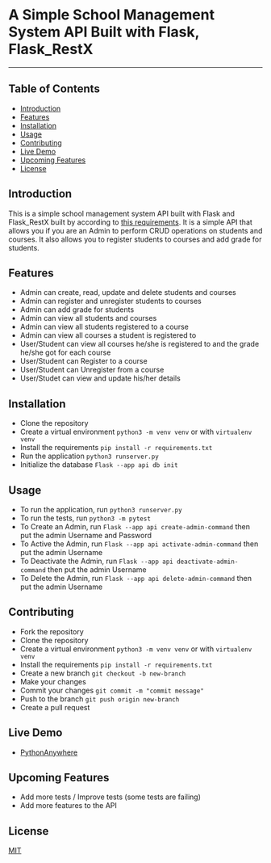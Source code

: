 # A Simple School Management System API Built with Flask, Flask_RestX
---
## Table of Contents
- [Introduction](#introduction)
- [Features](#features)
- [Installation](#installation)
- [Usage](#usage)
- [Contributing](#contributing)
- [Live Demo](#live-demo)
- [Upcoming Features](#upcoming-features)
- [License](#license)

## Introduction
This is a simple school management system API built with Flask and Flask_RestX built by according to [this requirements](https://docs.google.com/document/d/19ayXN5P1oV2aqW_7-As6EUpn7OQShkpAlZK4wRbrgBQ/). It is a simple API that allows you if you are an Admin to perform CRUD operations on students and courses. It also allows you to register students to courses and add grade for students.

## Features
- Admin can create, read, update and delete students and courses
- Admin can register and unregister students to courses
- Admin can add grade for students
- Admin can view all students and courses
- Admin can view all students registered to a course
- Admin can view all courses a student is registered to
- User/Student can view all courses he/she is registered to and the grade he/she got for each course
- User/Student can Register to a course
- User/Student can Unregister from a course
- User/Studet can view and update his/her details

## Installation
- Clone the repository
- Create a virtual environment `python3 -m venv venv` or with `virtualenv venv`
- Install the requirements `pip install -r requirements.txt`
- Run the application `python3 runserver.py`
- Initialize the database `Flask --app api db init`


## Usage
- To run the application, run `python3 runserver.py`
- To run the tests, run `python3 -m pytest`
- To Create an Admin, run `Flask --app api create-admin-command` then put the admin Username and Password
- To Active the Admin, run `Flask --app api activate-admin-command` then put the admin Username 
- To Deactivate the Admin, run `Flask --app api deactivate-admin-command` then put the admin Username
- To Delete the Admin, run `Flask --app api delete-admin-command` then put the admin Username

## Contributing
- Fork the repository
- Clone the repository
- Create a virtual environment `python3 -m venv venv` or with `virtualenv venv`
- Install the requirements `pip install -r requirements.txt`
- Create a new branch `git checkout -b new-branch`
- Make your changes
- Commit your changes `git commit -m "commit message"`
- Push to the branch `git push origin new-branch`
- Create a pull request

## Live Demo
- [PythonAnywhere](https://jurrasic5.pythonanywhere.com/)

## Upcoming Features
- Add more tests / Improve tests (some tests are failing)
- Add more features to the API

## License
[MIT](https://github.com/Digitalguyco/Flask_Sch_mgt/blob/master/LICENCE)
